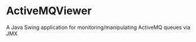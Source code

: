 ActiveMQViewer
==============

A Java Swing application for monitoring/manipulating ActiveMQ queues via JMX